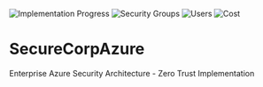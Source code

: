 ![Implementation Progress](https://img.shields.io/badge/Implementation-Day%201%20Complete-success)
![Security Groups](https://img.shields.io/badge/Security%20Groups-10-blue)
![Users](https://img.shields.io/badge/Users-6-green)
![Cost](https://img.shields.io/badge/Cost-$0-brightgreen)

# SecureCorpAzure
Enterprise Azure Security Architecture - Zero Trust Implementation

